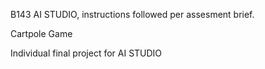 B143 AI STUDIO, instructions followed per assesment brief.

Cartpole Game

Individual final project for AI STUDIO


